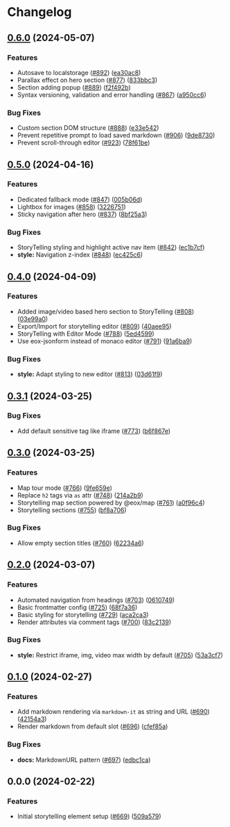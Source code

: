 # Changelog

## [0.6.0](https://github.com/EOX-A/EOxElements/compare/storytelling-v0.5.0...storytelling-v0.6.0) (2024-05-07)


### Features

* Autosave to localstorage ([#892](https://github.com/EOX-A/EOxElements/issues/892)) ([ea30ac8](https://github.com/EOX-A/EOxElements/commit/ea30ac84b4a596eae69536c61ae993206638fcd2))
* Parallax effect on hero section  ([#877](https://github.com/EOX-A/EOxElements/issues/877)) ([833bbc3](https://github.com/EOX-A/EOxElements/commit/833bbc3dfe97fb9ff9f391bdb598903a1fa170ac))
* Section adding popup ([#889](https://github.com/EOX-A/EOxElements/issues/889)) ([f2f492b](https://github.com/EOX-A/EOxElements/commit/f2f492b81abec2f8d0b37e0aaf23894d19106f85))
* Syntax versioning, validation and error handling ([#867](https://github.com/EOX-A/EOxElements/issues/867)) ([a950cc6](https://github.com/EOX-A/EOxElements/commit/a950cc6c0581eb2379ba8116272cb6b5735eedaf))


### Bug Fixes

* Custom section DOM structure ([#888](https://github.com/EOX-A/EOxElements/issues/888)) ([e33e542](https://github.com/EOX-A/EOxElements/commit/e33e54284ccc1d14e63a7b1f201a7c822b3b6c07))
* Prevent repetitive prompt to load saved markdown  ([#906](https://github.com/EOX-A/EOxElements/issues/906)) ([9de8730](https://github.com/EOX-A/EOxElements/commit/9de8730e02d60b4928527b36353c4f370fea9bcf))
* Prevent scroll-through editor ([#923](https://github.com/EOX-A/EOxElements/issues/923)) ([78f61be](https://github.com/EOX-A/EOxElements/commit/78f61be7e5ff9abf2ded03f3882e5d808d3f5128))

## [0.5.0](https://github.com/EOX-A/EOxElements/compare/storytelling-v0.4.0...storytelling-v0.5.0) (2024-04-16)


### Features

* Dedicated fallback mode ([#847](https://github.com/EOX-A/EOxElements/issues/847)) ([005b06d](https://github.com/EOX-A/EOxElements/commit/005b06d60f2ecf25f4a81338c373218848c5d6fc))
* Lightbox for images ([#858](https://github.com/EOX-A/EOxElements/issues/858)) ([3226751](https://github.com/EOX-A/EOxElements/commit/3226751684e4d8e7e715f6d1ec70d337e9bd0291))
* Sticky navigation after hero ([#837](https://github.com/EOX-A/EOxElements/issues/837)) ([8bf25a3](https://github.com/EOX-A/EOxElements/commit/8bf25a3cfb3d428c0bc5f91c6adce6c6d95626c8))


### Bug Fixes

* StoryTelling styling and highlight active nav item ([#842](https://github.com/EOX-A/EOxElements/issues/842)) ([ec1b7cf](https://github.com/EOX-A/EOxElements/commit/ec1b7cf9c2b3f03dfc8dfca92a6f29ad64b5b8c1))
* **style:** Navigation z-index ([#848](https://github.com/EOX-A/EOxElements/issues/848)) ([ec425c6](https://github.com/EOX-A/EOxElements/commit/ec425c655201c7b6c23af27b859d42e1a4b6f304))

## [0.4.0](https://github.com/EOX-A/EOxElements/compare/storytelling-v0.3.1...storytelling-v0.4.0) (2024-04-09)


### Features

* Added image/video based hero section to StoryTelling ([#808](https://github.com/EOX-A/EOxElements/issues/808)) ([03e99a0](https://github.com/EOX-A/EOxElements/commit/03e99a0f6889331b2bf74116eae746a657bc1b2b))
* Export/Import for storytelling editor  ([#809](https://github.com/EOX-A/EOxElements/issues/809)) ([40aee95](https://github.com/EOX-A/EOxElements/commit/40aee95039c7a2604be2819e1c535d3c4eae76f6))
* StoryTelling with Editor Mode ([#788](https://github.com/EOX-A/EOxElements/issues/788)) ([5ed4599](https://github.com/EOX-A/EOxElements/commit/5ed45995624c11dc403bde3d641ca1b58d6c0015))
* Use eox-jsonform instead of monaco editor ([#791](https://github.com/EOX-A/EOxElements/issues/791)) ([91a6ba9](https://github.com/EOX-A/EOxElements/commit/91a6ba95e25487d09125b0c9a6ce3ac0f68d005c))


### Bug Fixes

* **style:** Adapt styling to new editor ([#813](https://github.com/EOX-A/EOxElements/issues/813)) ([03d61f9](https://github.com/EOX-A/EOxElements/commit/03d61f9a73e93ab1c790f79563f55997404da11c))

## [0.3.1](https://github.com/EOX-A/EOxElements/compare/storytelling-v0.3.0...storytelling-v0.3.1) (2024-03-25)


### Bug Fixes

* Add default sensitive tag like iframe ([#773](https://github.com/EOX-A/EOxElements/issues/773)) ([b6f867e](https://github.com/EOX-A/EOxElements/commit/b6f867edacf2581c11ce717461c541a967e2d294))

## [0.3.0](https://github.com/EOX-A/EOxElements/compare/storytelling-v0.2.0...storytelling-v0.3.0) (2024-03-25)


### Features

* Map tour mode ([#766](https://github.com/EOX-A/EOxElements/issues/766)) ([9fe659e](https://github.com/EOX-A/EOxElements/commit/9fe659e8a2336c8374b20fa5a97959bf9f18050d))
* Replace `h2` tags via `as` attr ([#748](https://github.com/EOX-A/EOxElements/issues/748)) ([214a2b9](https://github.com/EOX-A/EOxElements/commit/214a2b96a0c40a5f0615f02e66bd4c3fe9acdade))
* Storytelling map section powered by @eox/map ([#761](https://github.com/EOX-A/EOxElements/issues/761)) ([a0f96c4](https://github.com/EOX-A/EOxElements/commit/a0f96c4b759113e1ece715a35d5e862032baa0eb))
* Storytelling sections ([#755](https://github.com/EOX-A/EOxElements/issues/755)) ([bf8a706](https://github.com/EOX-A/EOxElements/commit/bf8a706f2657bed4cace8a29fe187e450963819c))


### Bug Fixes

* Allow empty section titles ([#760](https://github.com/EOX-A/EOxElements/issues/760)) ([62234a6](https://github.com/EOX-A/EOxElements/commit/62234a67b5f9fd056c610f5fb732e99926637031))

## [0.2.0](https://github.com/EOX-A/EOxElements/compare/storytelling-v0.1.0...storytelling-v0.2.0) (2024-03-07)


### Features

* Automated navigation from headings ([#703](https://github.com/EOX-A/EOxElements/issues/703)) ([0610749](https://github.com/EOX-A/EOxElements/commit/0610749fcc38b2ec3410a22e4f3978613d84d258))
* Basic frontmatter config ([#725](https://github.com/EOX-A/EOxElements/issues/725)) ([68f7a36](https://github.com/EOX-A/EOxElements/commit/68f7a366a97bf4972e9d6e787f941dcd2c3e5a0d))
* Basic styling for storytelling ([#729](https://github.com/EOX-A/EOxElements/issues/729)) ([aca2ca3](https://github.com/EOX-A/EOxElements/commit/aca2ca3854cd4e960bba7faad566525ea18bca86))
* Render attributes via comment tags  ([#700](https://github.com/EOX-A/EOxElements/issues/700)) ([83c2139](https://github.com/EOX-A/EOxElements/commit/83c2139fcd5abdc6cb5d2ba8de7e782546b94bd2))


### Bug Fixes

* **style:** Restrict iframe, img, video max width by default ([#705](https://github.com/EOX-A/EOxElements/issues/705)) ([53a3cf7](https://github.com/EOX-A/EOxElements/commit/53a3cf720e59ccde42e6b65c62ad2aba4658cb7d))

## [0.1.0](https://github.com/EOX-A/EOxElements/compare/storytelling-v0.0.0...storytelling-v0.1.0) (2024-02-27)


### Features

* Add markdown rendering via `markdown-it` as string and URL ([#690](https://github.com/EOX-A/EOxElements/issues/690)) ([42154a3](https://github.com/EOX-A/EOxElements/commit/42154a3c133ee29bfdfedc8816730ea859039419))
* Render markdown from default slot ([#696](https://github.com/EOX-A/EOxElements/issues/696)) ([cfef85a](https://github.com/EOX-A/EOxElements/commit/cfef85a6675a58e9637e684c2edd48e8c42f9f39))


### Bug Fixes

* **docs:** MarkdownURL pattern ([#697](https://github.com/EOX-A/EOxElements/issues/697)) ([edbc1ca](https://github.com/EOX-A/EOxElements/commit/edbc1ca21c5bd3d8fe0a2b4d918566a72fbc40d3))

## 0.0.0 (2024-02-22)


### Features

* Initial storytelling element setup ([#669](https://github.com/EOX-A/EOxElements/issues/669)) ([509a579](https://github.com/EOX-A/EOxElements/commit/509a579032a704660f6b23b34371a12f2d27eb86))
